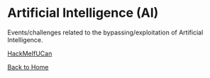 # Artificial Intelligence (AI)

Events/challenges related to the bypassing/exploitation of Artificial Intelligence.

[HackMeIfUCan](https://blog.the1ntern.net/ctf/ai/hackmeifyoucan)

[Back to Home](https://blog.the1ntern.net)